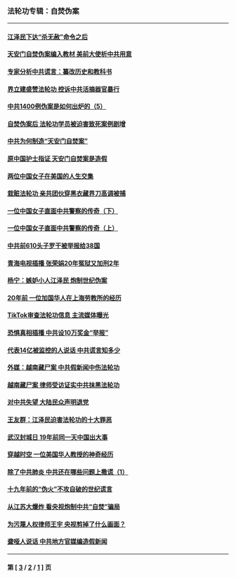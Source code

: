 ### 法轮功专辑：自焚伪案
---
#### [江泽民下达“杀无赦”命令之后](../../pages/nf5562/n13878084.md?07050430) 
#### [天安门自焚伪案编入教材 美前大使析中共用意](../../pages/nf5562/n13791932.md?07050430) 
#### [专家分析中共谎言：纂改历史和教科书](../../pages/nf5562/n13781542.md?07050430) 
#### [界立建盛赞法轮功 控诉中共活摘器官暴行](../../pages/nf5562/n13781971.md?07050430) 
#### [中共1400例伪案是如何出炉的（5）](../../pages/nf5562/n13226831.md?07050430) 
#### [自焚伪案后 法轮功学员被迫害致死案例剧增](../../pages/nf5562/n13190600.md?07050430) 
#### [中共为何制造“天安门自焚案”](../../pages/nf5562/n13183270.md?07050430) 
#### [原中国护士指证 天安门自焚案是造假](../../pages/nf5562/n13172289.md?07050430) 
#### [两位中国女子在美国的人生交集](../../pages/nf5562/n13156138.md?07050430) 
#### [栽赃法轮功 亲共团伙穿黑衣藏界刀高调被捕](../../pages/nf5562/n13073780.md?07050430) 
#### [一位中国女子直面中共警察的传奇（下）](../../pages/nf5562/n12989706.md?07050430) 
#### [一位中国女子直面中共警察的传奇（上）](../../pages/nf5562/n12985072.md?07050430) 
#### [中共前610头子罗干被举报给38国](../../pages/nf5562/n12975419.md?07050430) 
#### [青海电视插播 张荣娟20年冤狱又加刑2年](../../pages/nf5562/n12738166.md?07050430) 
#### [杨宁：嫉妒小人江泽民 炮制世纪伪案](../../pages/nf5562/n12724108.md?07050430) 
#### [20年前 一位加国华人在上海劳教所的经历](../../pages/nf5562/n12707932.md?07050430) 
#### [TikTok审查法轮功信息 主流媒体曝光](../../pages/nf5562/n12362336.md?07050430) 
#### [恐惧真相插播 中共设10万奖金“举报”](../../pages/nf5562/n12306396.md?07050430) 
#### [代表14亿被监控的人说话 中共谎言知多少](../../pages/nf5562/n12297484.md?07050430) 
#### [外媒：越南藏尸案 中共假新闻中伤法轮功](../../pages/nf5562/n12264411.md?07050430) 
#### [越南藏尸案 律师受访证实中共抹黑法轮功](../../pages/nf5562/n12261878.md?07050430) 
#### [对中共失望 大陆民众声明退党](../../pages/nf5562/n12187315.md?07050430) 
#### [王友群：江泽民迫害法轮功的十大罪恶](../../pages/nf5562/n12169074.md?07050430) 
#### [武汉封城日 19年前同一天中国出大事](../../pages/nf5562/n12150901.md?07050430) 
#### [穿越时空  一位美国华人教授的神奇经历](../../pages/nf5562/n12097460.md?07050430) 
#### [除了中共肺炎 中共还在哪些问题上撒谎（1）](../../pages/nf5562/n11955770.md?07050430) 
#### [十九年前的“伪火”不攻自破的世纪谎言](../../pages/nf5562/n11813238.md?07050430) 
#### [从江苏大爆炸 看央视炮制中共“自焚”骗局](../../pages/nf5562/n11140275.md?07050430) 
#### [为污蔑人权律师王宇 央视剪掉了什么画面？](../../pages/nf5562/n11130142.md?07050430) 
#### [聋哑人说话 中共地方官媒编造假新闻](../../pages/nf5562/n11006067.md?07050430) 

---
#### 第 [ [3](./3.md?07050430) / [2](./2.md?07050430) / [1](./1.md?07050430) ] 页

